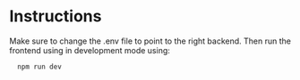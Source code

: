 # Instructions

Make sure to change the .env file to point to the right
backend. Then run the frontend using in development mode
using:

```
  npm run dev
```
